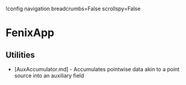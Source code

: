 !config navigation breadcrumbs=False scrollspy=False

# FenixApp

## Utilities

- [AuxAccumulator.md] - Accumulates pointwise data akin to a point source into an auxiliary field
